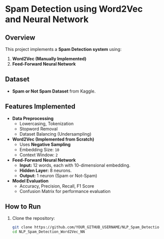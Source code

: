 # Spam Detection using Word2Vec and Neural Network

## Overview

This project implements a **Spam Detection system** using:
1. **Word2Vec (Manually Implemented)**
2. **Feed-Forward Neural Network**

## Dataset

- **Spam or Not Spam Dataset** from Kaggle.

## Features Implemented

- **Data Preprocessing**
  - Lowercasing, Tokenization
  - Stopword Removal
  - Dataset Balancing (Undersampling)
- **Word2Vec (Implemented from Scratch)**
  - Uses **Negative Sampling**
  - Embedding Size: `10`
  - Context Window: `2`
- **Feed-Forward Neural Network**
  - **Input:** 12 words, each with 10-dimensional embedding.
  - **Hidden Layer:** 8 neurons.
  - **Output:** 1 neuron (Spam or Not-Spam)
- **Model Evaluation**
  - Accuracy, Precision, Recall, F1 Score
  - Confusion Matrix for performance evaluation

## How to Run

1. Clone the repository:
   ```bash
   git clone https://github.com/YOUR_GITHUB_USERNAME/NLP_Spam_Detection_Word2Vec_NN.git
   cd NLP_Spam_Detection_Word2Vec_NN